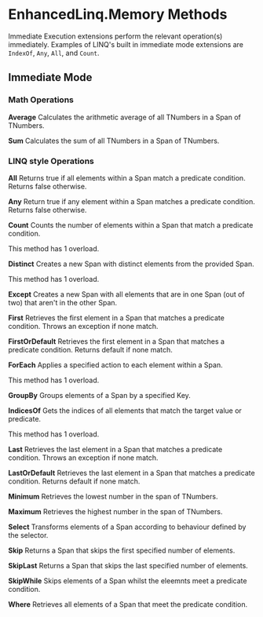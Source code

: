 # EnhancedLinq.Memory Methods

Immediate Execution extensions perform the relevant operation(s) immediately. Examples of LINQ's built in immediate mode extensions are ``IndexOf``, ``Any``, ``All``, and ``Count``.

## Immediate Mode


### Math Operations
**Average**
Calculates the arithmetic average of all TNumbers in a Span of TNumbers.

**Sum**
Calculates the sum of all TNumbers in a Span of TNumbers.

### LINQ style Operations

**All**
Returns true if all elements within a Span match a predicate condition. Returns false otherwise.

**Any**
Return true if any element within a Span matches a predicate condition. Returns false otherwise.

**Count**
Counts the number of elements within a Span that match a predicate condition.

This method has 1 overload.

**Distinct**
Creates a new Span with distinct elements from the provided Span.

This method has 1 overload.

**Except**
Creates a new Span with all elements that are in one Span (out of two) that aren't in the other Span.

**First**
Retrieves the first element in a Span that matches a predicate condition. Throws an exception if none match.

**FirstOrDefault**
Retrieves the first element in a Span that matches a predicate condition. Returns default if none match.

**ForEach**
Applies a specified action to each element within a Span.

This method has 1 overload.

**GroupBy**
Groups elements of a Span by a specified Key.

**IndicesOf**
Gets the indices of all elements that match the target value or predicate.

This method has 1 overload.

**Last**
Retrieves the last element in a Span that matches a predicate condition. Throws an exception if none match.

**LastOrDefault**
Retrieves the last element in a Span that matches a predicate condition. Returns default if none match.

**Minimum**
Retrieves the lowest number in the span of TNumbers. 

**Maximum**
Retrieves the highest number in the span of TNumbers.

**Select**
Transforms elements of a Span according to behaviour defined by the selector.

**Skip**
Returns a Span that skips the first specified number of elements.

**SkipLast**
Returns a Span that skips the last specified number of elements.

**SkipWhile**
Skips elements of a Span whilst the eleemnts meet a predicate condition.

**Where**
Retrieves all elements of a Span that meet the predicate condition.
